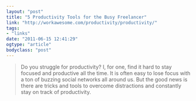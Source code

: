 ```yaml
---
layout: "post"
title: "5 Productivity Tools for the Busy Freelancer"
link: "http://workawesome.com/productivity/productivity/"
tags: 
- "links"
date: "2011-06-15 12:41:29"
ogtype: "article"
bodyclass: "post"
---
```


> Do you struggle for productivity? I, for one, find it hard to stay focused and productive all the time. It is often easy to lose focus with a ton of buzzing social networks all around us. But the good news is there are tricks and tools to overcome distractions and constantly stay on track of productivity.